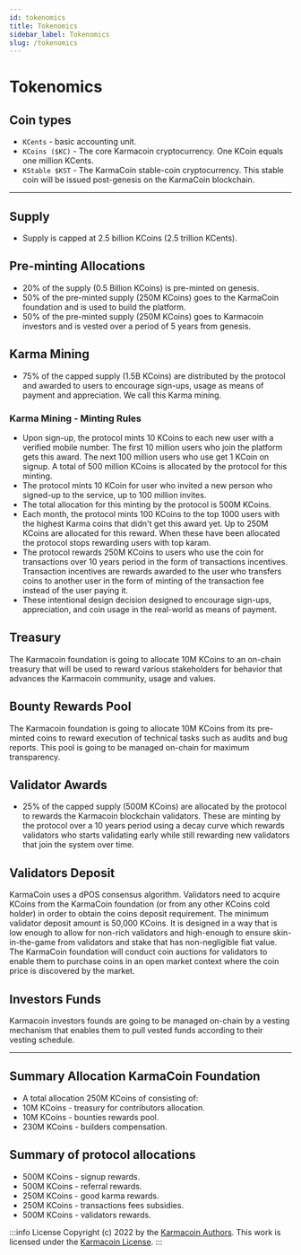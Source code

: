 ```yaml
---
id: tokenomics
title: Tokenomics
sidebar_label: Tokenomics
slug: /tokenomics
---
```


# Tokenomics

## Coin types
- `KCents` - basic accounting unit.
- `KCoins ($KC)` - The core Karmacoin cryptocurrency. One KCoin equals one million KCents.
- `KStable $KST` - The KarmaCoin stable-coin cryptocurrency. This stable coin will be issued post-genesis on the KarmaCoin blockchain.
---

## Supply
- Supply is capped at 2.5 billion KCoins (2.5 trillion KCents). 

## Pre-minting Allocations
- 20% of the supply (0.5 Billion KCoins) is pre-minted on genesis.
- 50% of the pre-minted supply (250M KCoins) goes to the KarmaCoin foundation and is used to build the platform.
- 50% of the pre-minted supply (250M KCoins) goes to Karmacoin investors and is vested over a period of 5 years from genesis.

## Karma Mining
- 75% of the capped supply (1.5B KCoins) are distributed by the protocol and awarded to users to encourage sign-ups, usage as means of payment and appreciation. We call this Karma mining.

### Karma Mining - Minting Rules
- Upon sign-up, the protocol mints 10 KCoins to each new user with a verified mobile number. The first 10 million users who join the platform gets this award. The next 100 million users who use get 1 KCoin on signup. A total of 500 million KCoins is allocated by the protocol for this minting.
- The protocol mints 10 KCoin for user who invited a new person who signed-up to the service, up to 100 million invites. 
- The total allocation for this minting by the protocol is 500M KCoins.
- Each month, the protocol mints 100 KCoins to the top 1000 users with the highest Karma coins that didn't get this award yet. Up to 250M KCoins are allocated for this reward. When these have been allocated the protocol stops rewarding users with top karam.
- The protocol rewards 250M KCoins to users who use the coin for transactions over 10 years period in the form of transactions incentives. Transaction incentives are rewards awarded to the user who transfers coins to another user in the form of minting of the transaction fee instead of the user paying it.
- These intentional design decision designed to encourage sign-ups, appreciation, and coin usage in the real-world as means of payment. 

## Treasury
The Karmacoin foundation is going to allocate 10M KCoins to an on-chain treasury that will be used to reward various stakeholders for behavior that advances the Karmacoin community, usage and values.

## Bounty Rewards Pool
The Karmacoin foundation is going to allocate 10M KCoins from its pre-minted coins to reward execution of technical tasks such as audits and bug reports. This pool is going to be managed on-chain for maximum transparency.

## Validator Awards
- 25% of the capped supply (500M KCoins) are allocated by the protocol to rewards the Karmacoin blockchain validators. These are minting by the protocol over a 10 years period using a decay curve which rewards validators who starts validating early while still rewarding new validators that join the system over time.

## Validators Deposit
KarmaCoin uses a dPOS consensus algorithm. Validators need to acquire KCoins from the KarmaCoin foundation (or from any other KCoins cold holder) in order to obtain the coins deposit requirement. The minimum validator deposit amount is 50,000 KCoins. It is designed in a way that is low enough to allow for non-rich validators and high-enough to ensure skin-in-the-game from validators and stake that has non-negligible fiat value. The KarmaCoin foundation will conduct coin auctions for validators to enable them to purchase coins in an open market context where the coin price is discovered by the market.

## Investors Funds
Karmacoin investors founds are going to be managed on-chain by a vesting mechanism that enables them to pull vested funds according to their vesting schedule.

--- 
## Summary Allocation KarmaCoin Foundation
- A total allocation 250M KCoins of consisting of:
- 10M KCoins - treasury for contributors allocation.
- 10M KCoins - bounties rewards pool.
- 230M KCoins - builders compensation.

## Summary of protocol allocations
- 500M KCoins - signup rewards.
- 500M KCoins - referral rewards.
- 250M KCoins - good karma rewards.
- 250M KCoins - transactions fees subsidies.
- 500M KCoins - validators rewards.

:::info License
Copyright (c) 2022 by the [Karmacoin Authors](https://github.com/avive/karmacoin-docs). This work is licensed under the [Karmacoin License](/docs/license).
:::
